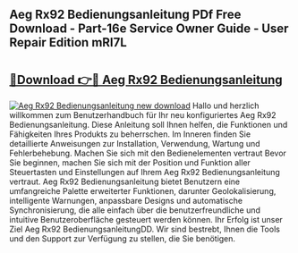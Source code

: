 ## Aeg Rx92 Bedienungsanleitung PDf Free Download - Part-16e Service Owner Guide - User Repair Edition mRI7L

# <h2><a href="http://df07dg.blite.top/?on=Aeg+Rx92+Bedienungsanleitung">🔗Download 👉🔴 Aeg Rx92 Bedienungsanleitung</a></h2>

[![Aeg Rx92 Bedienungsanleitung new download](https://i.imgur.com/lujVjoI.png)](http://df07dg.blite.top/?on=Aeg+Rx92+Bedienungsanleitung)
Hallo und herzlich willkommen zum Benutzerhandbuch für Ihr neu konfiguriertes Aeg Rx92 Bedienungsanleitung. Diese Anleitung soll Ihnen helfen, die Funktionen und Fähigkeiten Ihres Produkts zu beherrschen. Im Inneren finden Sie detaillierte Anweisungen zur Installation, Verwendung, Wartung und Fehlerbehebung. Machen Sie sich mit den Bedienelementen vertraut Bevor Sie beginnen, machen Sie sich mit der Position und Funktion aller Steuertasten und Einstellungen auf Ihrem Aeg Rx92 Bedienungsanleitung vertraut. Aeg Rx92 Bedienungsanleitung bietet Benutzern eine umfangreiche Palette erweiterter Funktionen, darunter Geolokalisierung, intelligente Warnungen, anpassbare Designs und automatische Synchronisierung, die alle einfach über die benutzerfreundliche und intuitive Benutzeroberfläche gesteuert werden können. Ihr Erfolg ist unser Ziel Aeg Rx92 BedienungsanleitungDD. Wir sind bestrebt, Ihnen die Tools und den Support zur Verfügung zu stellen, die Sie benötigen.
